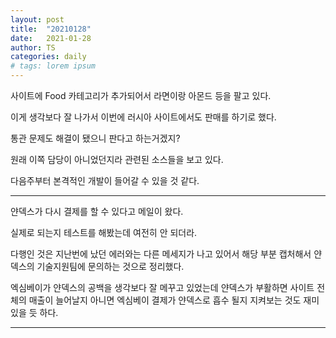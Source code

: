 ```yaml
---
layout: post
title:  "20210128"
date:   2021-01-28
author: TS
categories: daily
# tags: lorem ipsum
---
```


사이트에 Food 카테고리가 추가되어서 라면이랑 아몬드 등을 팔고 있다.

이게 생각보다 잘 나가서 이번에 러시아 사이트에서도 판매를 하기로 했다.

통관 문제도 해결이 됐으니 판다고 하는거겠지?

원래 이쪽 담당이 아니었던지라 관련된 소스들을 보고 있다.

다음주부터 본격적인 개발이 들어갈 수 있을 것 같다.

---

얀덱스가 다시 결제를 할 수 있다고 메일이 왔다.

실제로 되는지 테스트를 해봤는데 여전히 안 되더라.

다행인 것은 지난번에 났던 에러와는 다른 메세지가 나고 있어서 해당 부분 캡처해서 얀덱스의 기술지원팀에 문의하는 것으로 정리했다.

엑심베이가 얀덱스의 공백을 생각보다 잘 메꾸고 있었는데 얀덱스가 부활하면 사이트 전체의 매출이 늘어날지 아니면 엑심베이 결제가 얀덱스로 흡수 될지 지켜보는 것도 재미있을 듯 하다.

---

